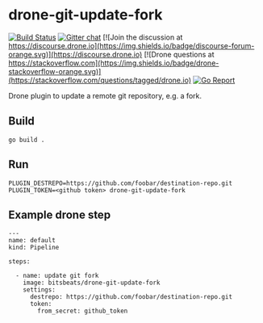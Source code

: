 # drone-git-update-fork

[![Build Status](https://cloud.drone.io/api/badges/bitsbeats/drone-git-update-fork/status.svg)](https://cloud.drone.io/bitsbeats/drone-git-update-fork)
[![Gitter chat](https://badges.gitter.im/drone/drone.png)](https://gitter.im/drone/drone)
[![Join the discussion at https://discourse.drone.io](https://img.shields.io/badge/discourse-forum-orange.svg)](https://discourse.drone.io)
[![Drone questions at https://stackoverflow.com](https://img.shields.io/badge/drone-stackoverflow-orange.svg)](https://stackoverflow.com/questions/tagged/drone.io)
[![Go Report](https://goreportcard.com/badge/github.com/bitsbeats/drone-git-update-fork)](https://goreportcard.com/badge/github.com/bitsbeats/drone-git-update-fork)

Drone plugin to update a remote git repository, e.g. a fork.

## Build
```console
go build .
```

## Run

```console
PLUGIN_DESTREPO=https://github.com/foobar/destination-repo.git PLUGIN_TOKEN=<github token> drone-git-update-fork
```

## Example drone step

```console
---
name: default
kind: Pipeline

steps:

  - name: update git fork
    image: bitsbeats/drone-git-update-fork
    settings:
      destrepo: https://github.com/foobar/destination-repo.git
      token:
        from_secret: github_token

```
